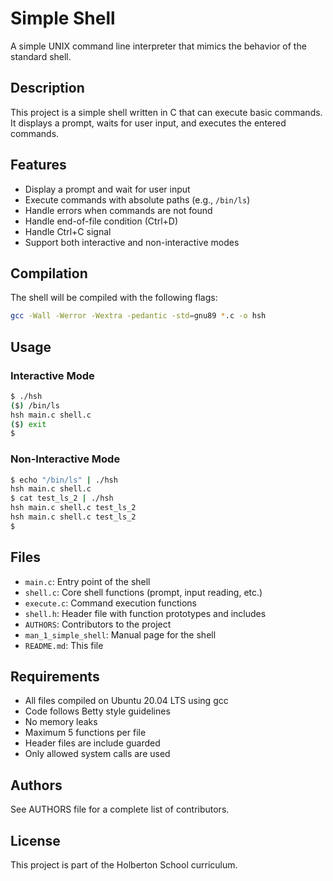 # Simple Shell

A simple UNIX command line interpreter that mimics the behavior of the standard shell.

## Description

This project is a simple shell written in C that can execute basic commands. It displays a prompt, waits for user input, and executes the entered commands.

## Features

- Display a prompt and wait for user input
- Execute commands with absolute paths (e.g., `/bin/ls`)
- Handle errors when commands are not found
- Handle end-of-file condition (Ctrl+D)
- Handle Ctrl+C signal
- Support both interactive and non-interactive modes

## Compilation

The shell will be compiled with the following flags:

```bash
gcc -Wall -Werror -Wextra -pedantic -std=gnu89 *.c -o hsh
```

## Usage

### Interactive Mode

```bash
$ ./hsh
($) /bin/ls
hsh main.c shell.c
($) exit
$
```

### Non-Interactive Mode

```bash
$ echo "/bin/ls" | ./hsh
hsh main.c shell.c
$ cat test_ls_2 | ./hsh
hsh main.c shell.c test_ls_2
hsh main.c shell.c test_ls_2
$
```

## Files

- `main.c`: Entry point of the shell
- `shell.c`: Core shell functions (prompt, input reading, etc.)
- `execute.c`: Command execution functions
- `shell.h`: Header file with function prototypes and includes
- `AUTHORS`: Contributors to the project
- `man_1_simple_shell`: Manual page for the shell
- `README.md`: This file

## Requirements

- All files compiled on Ubuntu 20.04 LTS using gcc
- Code follows Betty style guidelines
- No memory leaks
- Maximum 5 functions per file
- Header files are include guarded
- Only allowed system calls are used

## Authors

See AUTHORS file for a complete list of contributors.

## License

This project is part of the Holberton School curriculum.